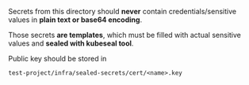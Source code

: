 Secrets from this directory should **never** contain credentials/sensitive values in **plain text or base64 encoding**.

Those secrets **are templates**, which must be filled with actual sensitive values and **sealed with kubeseal tool**.

Public key should be stored in

```
test-project/infra/sealed-secrets/cert/<name>.key
```